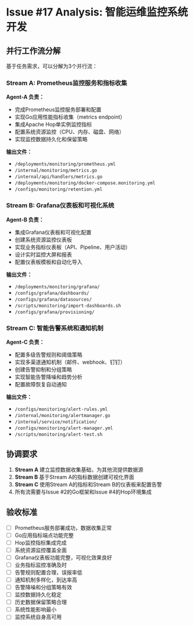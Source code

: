 # Issue #17 Analysis: 智能运维监控系统开发

## 并行工作流分解

基于任务需求，可以分解为3个并行流：

### Stream A: Prometheus监控服务和指标收集
**Agent-A 负责：**
- 完成Prometheus监控服务部署和配置
- 实现Go应用性能指标收集（metrics endpoint）
- 集成Apache Hop单实例监控指标
- 配置系统资源监控（CPU、内存、磁盘、网络）
- 实现监控数据持久化和保留策略

**输出文件：**
- `/deployments/monitoring/prometheus.yml`
- `/internal/monitoring/metrics.go`
- `/internal/api/handlers/metrics.go`
- `/deployments/monitoring/docker-compose.monitoring.yml`
- `/configs/monitoring/retention.yml`

### Stream B: Grafana仪表板和可视化系统
**Agent-B 负责：**
- 集成Grafana仪表板和可视化配置
- 创建系统资源监控仪表板
- 实现业务指标仪表板（API、Pipeline、用户活动）
- 设计实时监控大屏和报表
- 配置仪表板模板和自动化导入

**输出文件：**
- `/deployments/monitoring/grafana/`
- `/configs/grafana/dashboards/`
- `/configs/grafana/datasources/`
- `/scripts/monitoring/import-dashboards.sh`
- `/configs/grafana/provisioning/`

### Stream C: 智能告警系统和通知机制
**Agent-C 负责：**
- 配置多级告警规则和阈值策略
- 实现多渠道通知机制（邮件、webhook、钉钉）
- 创建告警抑制和分组策略
- 实现智能告警降噪和趋势分析
- 配置故障恢复自动通知

**输出文件：**
- `/configs/monitoring/alert-rules.yml`
- `/internal/monitoring/alertmanager.go`
- `/internal/service/notification/`
- `/configs/monitoring/alert-manager.yml`
- `/scripts/monitoring/alert-test.sh`

## 协调要求

1. **Stream A** 建立监控数据收集基础，为其他流提供数据源
2. **Stream B** 基于Stream A的指标数据创建可视化界面
3. **Stream C** 使用Stream A的指标和Stream B的仪表板来配置告警
4. 所有流需要与Issue #2的Go框架和Issue #4的Hop环境集成

## 验收标准

- [ ] Prometheus服务部署成功，数据收集正常
- [ ] Go应用指标端点功能完整
- [ ] Hop监控指标集成完成
- [ ] 系统资源监控覆盖全面
- [ ] Grafana仪表板功能完整，可视化效果良好
- [ ] 业务指标监控准确及时
- [ ] 告警规则配置合理，误报率低
- [ ] 通知机制多样化，到达率高
- [ ] 告警降噪和分组策略有效
- [ ] 监控数据持久化稳定
- [ ] 历史数据保留策略合理
- [ ] 系统性能影响最小
- [ ] 监控系统自身高可用